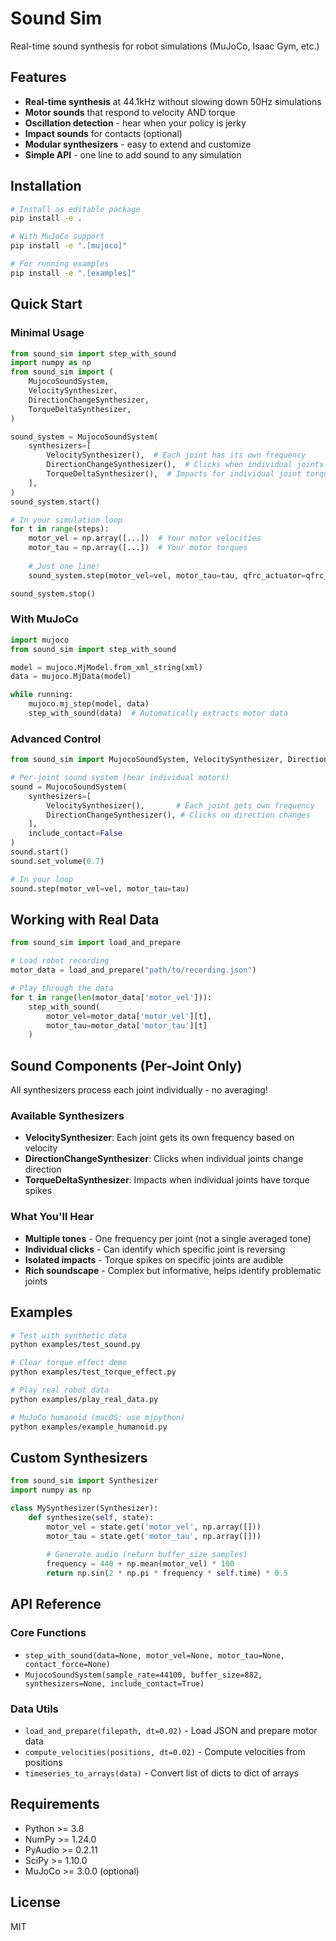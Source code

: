 # Sound Sim

Real-time sound synthesis for robot simulations (MuJoCo, Isaac Gym, etc.)

## Features

- **Real-time synthesis** at 44.1kHz without slowing down 50Hz simulations
- **Motor sounds** that respond to velocity AND torque
- **Oscillation detection** - hear when your policy is jerky
- **Impact sounds** for contacts (optional)
- **Modular synthesizers** - easy to extend and customize
- **Simple API** - one line to add sound to any simulation

## Installation

```bash
# Install as editable package
pip install -e .

# With MuJoCo support
pip install -e ".[mujoco]"

# For running examples
pip install -e ".[examples]"
```

## Quick Start

### Minimal Usage

```python
from sound_sim import step_with_sound
import numpy as np
from sound_sim import (
    MujocoSoundSystem,
    VelocitySynthesizer,
    DirectionChangeSynthesizer,
    TorqueDeltaSynthesizer,
)

sound_system = MujocoSoundSystem(
    synthesizers=[
        VelocitySynthesizer(),  # Each joint has its own frequency
        DirectionChangeSynthesizer(),  # Clicks when individual joints reverse
        TorqueDeltaSynthesizer(),  # Impacts for individual joint torque spikes
    ],
)
sound_system.start()

# In your simulation loop
for t in range(steps):
    motor_vel = np.array([...])  # Your motor velocities
    motor_tau = np.array([...])  # Your motor torques
    
    # Just one line!
    sound_system.step(motor_vel=vel, motor_tau=tau, qfrc_actuator=qfrc_actuator)

sound_system.stop()
```

### With MuJoCo

```python
import mujoco
from sound_sim import step_with_sound

model = mujoco.MjModel.from_xml_string(xml)
data = mujoco.MjData(model)

while running:
    mujoco.mj_step(model, data)
    step_with_sound(data)  # Automatically extracts motor data
```

### Advanced Control

```python
from sound_sim import MujocoSoundSystem, VelocitySynthesizer, DirectionChangeSynthesizer

# Per-joint sound system (hear individual motors)
sound = MujocoSoundSystem(
    synthesizers=[
        VelocitySynthesizer(),       # Each joint gets own frequency
        DirectionChangeSynthesizer(), # Clicks on direction changes
    ],
    include_contact=False
)
sound.start()
sound.set_volume(0.7)

# In your loop
sound.step(motor_vel=vel, motor_tau=tau)
```

## Working with Real Data

```python
from sound_sim import load_and_prepare

# Load robot recording
motor_data = load_and_prepare("path/to/recording.json")

# Play through the data
for t in range(len(motor_data['motor_vel'])):
    step_with_sound(
        motor_vel=motor_data['motor_vel'][t],
        motor_tau=motor_data['motor_tau'][t]
    )
```

## Sound Components (Per-Joint Only)

All synthesizers process each joint individually - no averaging!

### Available Synthesizers

- **VelocitySynthesizer**: Each joint gets its own frequency based on velocity
- **DirectionChangeSynthesizer**: Clicks when individual joints change direction  
- **TorqueDeltaSynthesizer**: Impacts when individual joints have torque spikes

### What You'll Hear

- **Multiple tones** - One frequency per joint (not a single averaged tone)
- **Individual clicks** - Can identify which specific joint is reversing
- **Isolated impacts** - Torque spikes on specific joints are audible
- **Rich soundscape** - Complex but informative, helps identify problematic joints

## Examples

```bash
# Test with synthetic data
python examples/test_sound.py

# Clear torque effect demo
python examples/test_torque_effect.py

# Play real robot data
python examples/play_real_data.py

# MuJoCo humanoid (macOS: use mjpython)
python examples/example_humanoid.py
```

## Custom Synthesizers

```python
from sound_sim import Synthesizer
import numpy as np

class MySynthesizer(Synthesizer):
    def synthesize(self, state):
        motor_vel = state.get('motor_vel', np.array([]))
        motor_tau = state.get('motor_tau', np.array([]))
        
        # Generate audio (return buffer_size samples)
        frequency = 440 + np.mean(motor_vel) * 100
        return np.sin(2 * np.pi * frequency * self.time) * 0.5
```

## API Reference

### Core Functions

- `step_with_sound(data=None, motor_vel=None, motor_tau=None, contact_force=None)`
- `MujocoSoundSystem(sample_rate=44100, buffer_size=882, synthesizers=None, include_contact=True)`

### Data Utils

- `load_and_prepare(filepath, dt=0.02)` - Load JSON and prepare motor data
- `compute_velocities(positions, dt=0.02)` - Compute velocities from positions
- `timeseries_to_arrays(data)` - Convert list of dicts to dict of arrays

## Requirements

- Python >= 3.8
- NumPy >= 1.24.0
- PyAudio >= 0.2.11
- SciPy >= 1.10.0
- MuJoCo >= 3.0.0 (optional)

## License

MIT